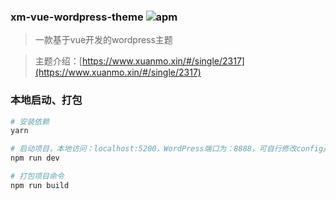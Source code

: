 ### xm-vue-wordpress-theme ![apm](https://img.shields.io/apm/l/vim-mode.svg)

> 一款基于vue开发的wordpress主题

> 主题介绍：[https://www.xuanmo.xin/#/single/2317](https://www.xuanmo.xin/#/single/2317)

### 本地启动、打包

``` bash
# 安装依赖
yarn

# 启动项目，本地访问：localhost:5200，WordPress端口为：8888，可自行修改config/index.js
npm run dev

# 打包项目命令
npm run build
```
